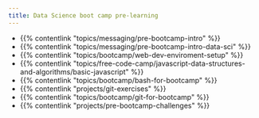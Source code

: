 ```yaml
---
title: Data Science boot camp pre-learning
---
```


- {{% contentlink "topics/messaging/pre-bootcamp-intro" %}}
- {{% contentlink "topics/messaging/pre-bootcamp-intro-data-sci" %}}
- {{% contentlink "topics/bootcamp/web-dev-enviroment-setup" %}}
- {{% contentlink "topics/free-code-camp/javascript-data-structures-and-algorithms/basic-javascript" %}}
- {{% contentlink "topics/bootcamp/bash-for-bootcamp" %}}
- {{% contentlink "projects/git-exercises" %}}
- {{% contentlink "topics/bootcamp/git-for-bootcamp" %}}
- {{% contentlink "projects/pre-bootcamp-challenges" %}}
